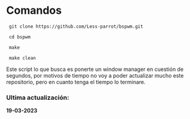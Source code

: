 # Comandos


     git clone https://github.com/Less-parrot/bspwm.git

     cd bspwm

     make

     make clean

Este script lo que busca es ponerte un window manager en cuestión de segundos,
por motivos de tiempo no voy a poder actualizar mucho este repositorio, pero 
en cuanto tenga el tiempo lo terminare.


### Ultima actualización:
**19-03-2023**
